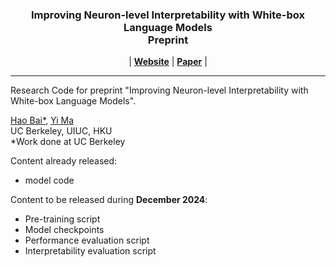 <!-- <p align="center">
    <img src="./assets/digirl-logo-text.png" alt="logo" width="20%">
</p>
-->


<h3 align="center">
Improving Neuron-level Interpretability with White-box Language Models 
<br>
<b>Preprint</b>

</h3>


<p align="center">
| <a href="https://crate-lm.github.io/"><b>Website</b></a> | <a href="https://arxiv.org/abs/2410.16443"><b>Paper</b></a> |
</p>

---

Research Code for preprint "Improving Neuron-level Interpretability with White-box Language Models".

[Hao Bai*](https://jackgethome.com), [Yi Ma](https://people.eecs.berkeley.edu/~yima/)<br>
UC Berkeley, UIUC, HKU
<br>
*Work done at UC Berkeley

Content already released:
- model code

Content to be released during **December 2024**:

- Pre-training script
- Model checkpoints
- Performance evaluation script
- Interpretability evaluation script
